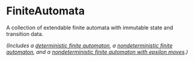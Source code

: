 # FiniteAutomata
A collection of extendable finite automata with immutable state and transition data. 

_(Includes a [deterministic finite automaton](https://en.wikipedia.org/wiki/Deterministic_finite_automaton), a [nondeterministic finite automaton](https://en.wikipedia.org/wiki/Nondeterministic_finite_automaton), and a [nondeterministic finite automaton with epsilon moves](https://en.wikipedia.org/wiki/Nondeterministic_finite_automaton#NFA_with_%CE%B5-moves).)_
